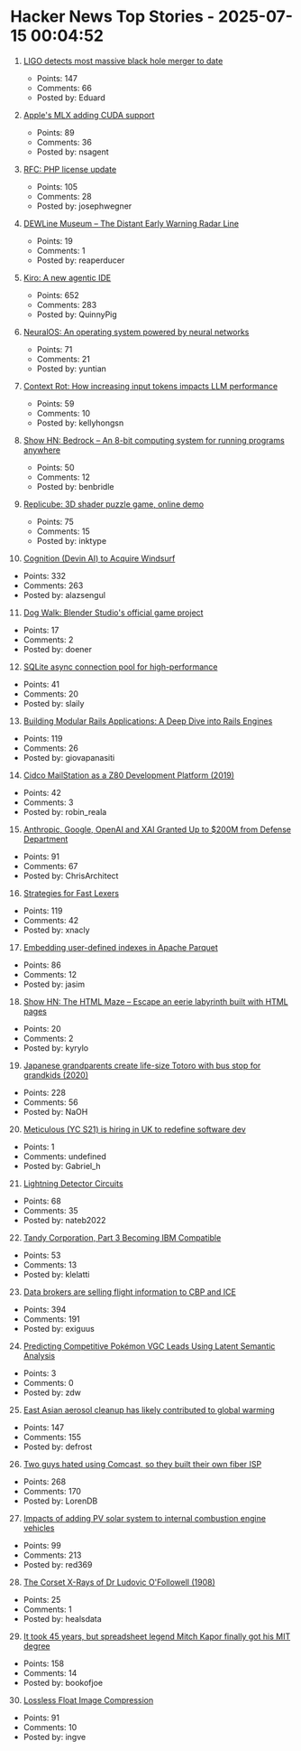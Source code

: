 # Hacker News Top Stories - 2025-07-15 00:04:52

1. [LIGO detects most massive black hole merger to date](https://www.caltech.edu/about/news/ligo-detects-most-massive-black-hole-merger-to-date)
   - Points: 147
   - Comments: 66
   - Posted by: Eduard

2. [Apple's MLX adding CUDA support](https://github.com/ml-explore/mlx/pull/1983)
   - Points: 89
   - Comments: 36
   - Posted by: nsagent

3. [RFC: PHP license update](https://wiki.php.net/rfc/php_license_update)
   - Points: 105
   - Comments: 28
   - Posted by: josephwegner

4. [DEWLine Museum – The Distant Early Warning Radar Line](https://dewlinemuseum.com/)
   - Points: 19
   - Comments: 1
   - Posted by: reaperducer

5. [Kiro: A new agentic IDE](https://kiro.dev/blog/introducing-kiro/)
   - Points: 652
   - Comments: 283
   - Posted by: QuinnyPig

6. [NeuralOS: An operating system powered by neural networks](https://neural-os.com/)
   - Points: 71
   - Comments: 21
   - Posted by: yuntian

7. [Context Rot: How increasing input tokens impacts LLM performance](https://research.trychroma.com/context-rot)
   - Points: 59
   - Comments: 10
   - Posted by: kellyhongsn

8. [Show HN: Bedrock – An 8-bit computing system for running programs anywhere](https://benbridle.com/projects/bedrock.html)
   - Points: 50
   - Comments: 12
   - Posted by: benbridle

9. [Replicube: 3D shader puzzle game, online demo](https://replicube.xyz/staging/)
   - Points: 75
   - Comments: 15
   - Posted by: inktype

10. [Cognition (Devin AI) to Acquire Windsurf](https://cognition.ai/blog/windsurf)
   - Points: 332
   - Comments: 263
   - Posted by: alazsengul

11. [Dog Walk: Blender Studio's official game project](https://blenderstudio.itch.io/dogwalk)
   - Points: 17
   - Comments: 2
   - Posted by: doener

12. [SQLite async connection pool for high-performance](https://github.com/slaily/aiosqlitepool)
   - Points: 41
   - Comments: 20
   - Posted by: slaily

13. [Building Modular Rails Applications: A Deep Dive into Rails Engines](https://www.panasiti.me/blog/modular-rails-applications-rails-engines-active-storage-dashboard/)
   - Points: 119
   - Comments: 26
   - Posted by: giovapanasiti

14. [Cidco MailStation as a Z80 Development Platform (2019)](https://jcs.org/2019/05/03/mailstation)
   - Points: 42
   - Comments: 3
   - Posted by: robin_reala

15. [Anthropic, Google, OpenAI and XAI Granted Up to $200M from Defense Department](https://www.cnbc.com/2025/07/14/anthropic-google-openai-xai-granted-up-to-200-million-from-dod.html)
   - Points: 91
   - Comments: 67
   - Posted by: ChrisArchitect

16. [Strategies for Fast Lexers](https://xnacly.me/posts/2025/fast-lexer-strategies/)
   - Points: 119
   - Comments: 42
   - Posted by: xnacly

17. [Embedding user-defined indexes in Apache Parquet](https://datafusion.apache.org/blog/2025/07/14/user-defined-parquet-indexes/)
   - Points: 86
   - Comments: 12
   - Posted by: jasim

18. [Show HN: The HTML Maze – Escape an eerie labyrinth built with HTML pages](https://htmlmaze.com/)
   - Points: 20
   - Comments: 2
   - Posted by: kyrylo

19. [Japanese grandparents create life-size Totoro with bus stop for grandkids (2020)](https://mymodernmet.com/totoro-sculpture-bus-stop/)
   - Points: 228
   - Comments: 56
   - Posted by: NaOH

20. [Meticulous (YC S21) is hiring in UK to redefine software dev](https://tinyurl.com/join-meticulous)
   - Points: 1
   - Comments: undefined
   - Posted by: Gabriel_h

21. [Lightning Detector Circuits](https://techlib.com/electronics/lightningnew.htm)
   - Points: 68
   - Comments: 35
   - Posted by: nateb2022

22. [Tandy Corporation, Part 3 Becoming IBM Compatible](https://www.abortretry.fail/p/tandy-corporation-part-3)
   - Points: 53
   - Comments: 13
   - Posted by: klelatti

23. [Data brokers are selling flight information to CBP and ICE](https://www.eff.org/deeplinks/2025/07/data-brokers-are-selling-your-flight-information-cbp-and-ice)
   - Points: 394
   - Comments: 191
   - Posted by: exiguus

24. [Predicting Competitive Pokémon VGC Leads Using Latent Semantic Analysis](https://jgeekstudies.org/2025/07/11/predicting-competitive-pokemon-vgc-leads-using-latent-semantic-analysis-a-data-driven-approach-to-team-matchups/)
   - Points: 3
   - Comments: 0
   - Posted by: zdw

25. [East Asian aerosol cleanup has likely contributed to global warming](https://www.nature.com/articles/s43247-025-02527-3)
   - Points: 147
   - Comments: 155
   - Posted by: defrost

26. [Two guys hated using Comcast, so they built their own fiber ISP](https://arstechnica.com/tech-policy/2025/07/two-guys-hated-using-comcast-so-they-built-their-own-fiber-isp/)
   - Points: 268
   - Comments: 170
   - Posted by: LorenDB

27. [Impacts of adding PV solar system to internal combustion engine vehicles](https://www.jstor.org/stable/26169128)
   - Points: 99
   - Comments: 213
   - Posted by: red369

28. [The Corset X-Rays of Dr Ludovic O'Followell (1908)](https://publicdomainreview.org/collection/the-corset-x-rays-of-dr-ludovic-o-followell-1908/)
   - Points: 25
   - Comments: 1
   - Posted by: healsdata

29. [It took 45 years, but spreadsheet legend Mitch Kapor finally got his MIT degree](https://www.bostonglobe.com/2025/06/24/business/mitch-kapor-mit-degree-bill-aulet/)
   - Points: 158
   - Comments: 14
   - Posted by: bookofjoe

30. [Lossless Float Image Compression](https://aras-p.info/blog/2025/07/08/Lossless-Float-Image-Compression/)
   - Points: 91
   - Comments: 10
   - Posted by: ingve

